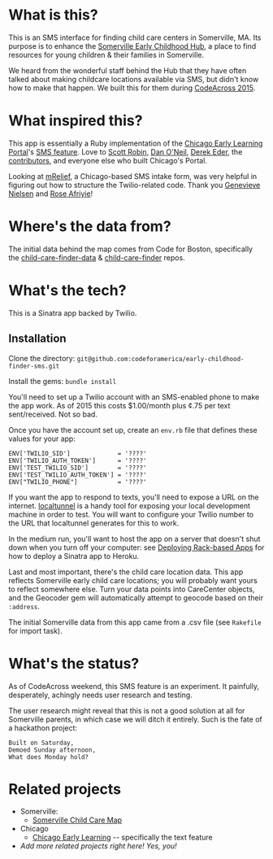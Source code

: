 # What is this? 
This is an SMS interface for finding child care centers in Somerville, MA. Its purpose is to enhance the [Somerville Early Childhood Hub](http://somervillehub.org/), a place to find resources for young children & their families in Somerville. 

We heard from the wonderful staff behind the Hub that they have often talked about making childcare locations available via SMS, but didn't know how to make that happen. We built this for them during [CodeAcross 2015](http://www.meetup.com/Code-for-Boston/events/219132652/).

# What inspired this? 
This app is essentially a Ruby implementation of the [Chicago Early Learning Portal](http://chicagoearlylearning.org/)'s [SMS feature](http://chicagoearlylearning.org/sms). Love to [Scott Robin](https://github.com/srobbin), [Dan O'Neil](https://github.com/danxoneil), [Derek Eder](https://github.com/derekeder/), the [contributors](https://github.com/smartchicago/chicago-early-learning/graphs/contributors), and everyone else who built Chicago's Portal. 

Looking at [mRelief](https://github.com/sariyie/mRelief), a Chicago-based SMS intake form, was very helpful in figuring out how to structure the Twilio-related code. Thank you [Genevieve Nielsen](https://github.com/genevievenielsen) and [Rose Afriyie](https://github.com/sariyie/)! 

# Where's the data from?
The initial data behind the map comes from Code for Boston, specifically the [child-care-finder-data](https://github.com/codeforboston/child-care-finder-data) & [child-care-finder](https://github.com/codeforboston/child-care-finder) repos. 

# What's the tech? 
This is a Sinatra app backed by Twilio.

## Installation

Clone the directory: `git@github.com:codeforamerica/early-childhood-finder-sms.git`

Install the gems: `bundle install`

You'll need to set up a Twilio account with an SMS-enabled phone to make the app work. As of 2015 this costs $1.00/month plus ¢.75 per text sent/received. Not so bad.

Once you have the account set up, create an `env.rb` file that defines these values for your app:

```
ENV['TWILIO_SID']             = '????'
ENV['TWILIO_AUTH_TOKEN']      = '????'
ENV['TEST_TWILIO_SID']        = '????'
ENV['TEST_TWILIO_AUTH_TOKEN'] = '????'
ENV["TWILIO_PHONE"]           = '????'

```

If you want the app to respond to texts, you'll need to expose a URL on the internet. [localtunnel](http://localtunnel.me/) is a handy tool for exposing your local development machine in order to test. You will want to configure your Twilio number to the URL that localtunnel generates for this to work. 

In the medium run, you'll want to host the app on a server that doesn't shut down when you turn off your computer: see [Deploying Rack-based Apps](https://devcenter.heroku.com/articles/rack) for how to deploy a Sinatra app to Heroku.

Last and most important, there's the child care location data. This app reflects Somerville early child care locations; you will probably want yours to reflect somewhere else. Turn your data points into CareCenter objects, and the Geocoder gem will automatically attempt to geocode based on their `:address`.

The initial Somerville data from this app came from a .csv file (see `Rakefile` for import task).

# What's the status?
As of CodeAcross weekend, this SMS feature is an experiment. It painfully, desperately, achingly needs user research and testing. 

The user research might reveal that this is not a good solution at all for Somerville parents, in which case we will ditch it entirely. Such is the fate of a hackathon project:

```
Built on Saturday,
Demoed Sunday afternoon,
What does Monday hold?
```

# Related projects

* Somerville:
  * [Somerville Child Care Map](https://github.com/alexsoble/Somerville-Child-Care-Map)
* Chicago
  * [Chicago Early Learning](https://github.com/smartchicago/chicago-early-learning/) -- specifically the text feature
* _Add more related projects right here! Yes, you!_
